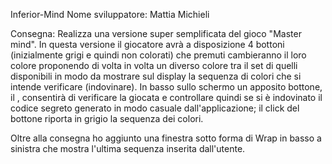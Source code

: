 Inferior-Mind
Nome sviluppatore: Mattia Michieli


Consegna:
Realizza una versione super semplificata del gioco "Master mind".
In questa versione il giocatore avrà a disposizione 4 bottoni (inizialmente grigi e quindi non colorati)
che premuti cambieranno il loro colore proponendo di volta in volta un diverso colore tra il set di quelli disponibili
in modo da mostrare sul display la sequenza di colori che si intende verificare (indovinare).
In basso sullo schermo un apposito bottone, il , consentirà di verificare la giocata e controllare quindi se si è indovinato
il codice segreto generato in modo casuale dall'applicazione; il click del bottone riporta in grigio la sequenza dei colori.  

Oltre alla consegna ho aggiunto una finestra sotto forma di Wrap in basso a sinistra che mostra l'ultima sequenza inserita dall'utente.

